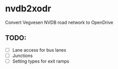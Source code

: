 # nvdb2xodr
Convert Vegvesen NVDB road network to OpenDrive

## TODO:
- [ ] Lane access for bus lanes
- [ ] Junctions
- [ ] Setting types for exit ramps